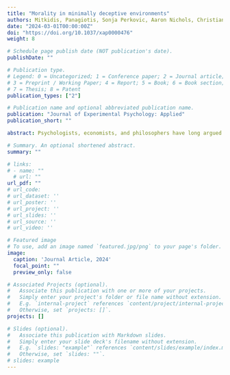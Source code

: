 ```yaml
---
title: "Morality in minimally deceptive environments"
authors: Mitkidis, Panagiotis, Sonja Perkovic, Aaron Nichols, Christian T. Elbæk, Philipp Gerlach, and Dan Ariely
date: "2024-03-01T00:00:00Z"
doi: "https://doi.org/10.1037/xap0000476"
weight: 8

# Schedule page publish date (NOT publication's date).
publishDate: ""

# Publication type.
# Legend: 0 = Uncategorized; 1 = Conference paper; 2 = Journal article;
# 3 = Preprint / Working Paper; 4 = Report; 5 = Book; 6 = Book section;
# 7 = Thesis; 8 = Patent
publication_types: ["2"]

# Publication name and optional abbreviated publication name.
publication: "Journal of Experimental Psychology: Applied"
publication_short: ""

abstract: Psychologists, economists, and philosophers have long argued that in environments where deception is normative, moral behavior is harmed. In this article, we show that individuals making decisions within minimally deceptive environments do not behave more dishonestly than in nondeceptive environments. We demonstrate the latter using an example of experimental deception within established institutions, such as laboratories and institutional review boards. We experimentally manipulated whether participants received information about their deception. Across three well-powered studies, we empirically demonstrate that minimally deceptive environments do not affect downstream dishonest behavior. Only when participants were in a minimally deceptive environment and aware of being observed, their dishonest behavior decreased. Our results show that the relationship between deception and dishonesty might be more complicated than previous interpretations have suggested and expand the understanding of how deception might affect (im)moral behavior. We discuss possible limitations and future directions as well as the applied nature of these findings.

# Summary. An optional shortened abstract.
summary: ""

# links:
# - name: ""
  # url: ""
url_pdf: ""
# url_code: 
# url_dataset: ''
# url_poster: ''
# url_project: ''
# url_slides: ''
# url_source: ''
# url_video: ''

# Featured image
# To use, add an image named `featured.jpg/png` to your page's folder. 
image:
  caption: 'Journal Article, 2024'
  focal_point: ""
  preview_only: false

# Associated Projects (optional).
#   Associate this publication with one or more of your projects.
#   Simply enter your project's folder or file name without extension.
#   E.g. `internal-project` references `content/project/internal-project/index.md`.
#   Otherwise, set `projects: []`.
projects: []

# Slides (optional).
#   Associate this publication with Markdown slides.
#   Simply enter your slide deck's filename without extension.
#   E.g. `slides: "example"` references `content/slides/example/index.md`.
#   Otherwise, set `slides: ""`.
# slides: example
---
```


